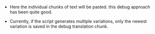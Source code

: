 - Here the individual chunks of text will be pasted. this debug approach has been quite good. 

- Currently, if the script generates multiple variations, only the newest variation is saved in the debug translation chunk.